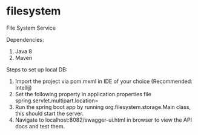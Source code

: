# filesystem
File System Service


Dependencies:
1. Java 8
2. Maven


Steps to set up local DB:
1. Import the project via pom.mxml in IDE of your choice (Recommended: Intellij)
2. Set the following property in application.properties file
   spring.servlet.multipart.location=<local-directory-path-of-your-choice>
3. Run the spring boot app by running org.filesystem.storage.Main class, this should start the server.
4. Navigate to localhost:8082/swagger-ui.html in browser to view the API docs and test them. 
